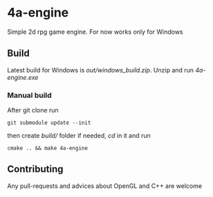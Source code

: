 # 4a-engine
Simple 2d rpg game engine.
For now works only for Windows
## Build
Latest build for Windows is <i>out/windows_build.zip</i>. Unzip and run <i>4a-engine.exe</i>
### Manual build
After git clone run 
```
git submodule update --init
```
then create <i>build/</i> folder if needed, <i>cd</i> in it and run
```
cmake .. && make 4a-engine
```
## Contributing
Any pull-requests and advices about OpenGL and C++ are welcome
